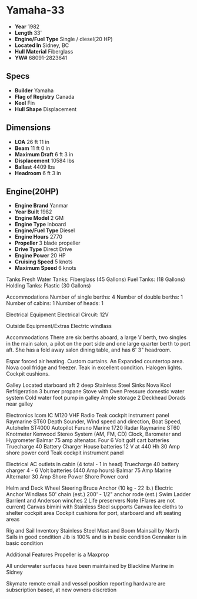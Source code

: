 # Yamaha-33

* **Year** 1982
* **Length** 33'
* **Engine/Fuel Type** Single / diesel(20 HP)
* **Located In** Sidney, BC
* **Hull Material** Fiberglass
* **YW#** 68091-2823641

## Specs
* **Builder** Yamaha
* **Flag of Registry** Canada
* **Keel** Fin
* **Hull Shape** Displacement

## Dimensions
* **LOA** 26 ft 11 in
* **Beam** 11 ft 0 in
* **Maximum Draft** 6 ft 3 in
* **Displacement** 10584 lbs
* **Ballast** 4409 lbs
* **Headroom** 6 ft 3 in

## Engine(20HP)
* **Engine Brand** Yanmar
* **Year Built** 1982
* **Engine Model** 2 GM
* **Engine Type** Inboard
* **Engine/Fuel Type** Diesel
* **Engine Hours** 2770
* **Propeller** 3 blade propeller
* **Drive Type** Direct Drive
* **Engine Power** 20 HP
* **Cruising Speed** 5 knots
* **Maximum Speed** 6 knots

Tanks
Fresh Water Tanks: Fiberglass (45 Gallons)
Fuel Tanks: (18 Gallons)
Holding Tanks: Plastic (30 Gallons)

Accommodations
Number of single berths: 4
Number of double berths: 1
Number of cabins: 1
Number of heads: 1

Electrical Equipment
Electrical Circuit: 12V

Outside Equipment/Extras
Electric windlass


Accommodations
There are six berths aboard, a large V berth, two singles in the main salon, a pilot on the port side and one large quarter berth to port aft. She has a fold away salon dining table, and has 6' 3" headroom.

Espar forced air heating.
Custom curtains.
An Expanded countertop area.
Nova cool fridge and freezer.
Teak in excellent condition.
Halogen lights.
Cockpit cushions.
 



Galley
Located starboard aft
2 deep Stainless Steel Sinks
Nova Kool Refrigeration
3 burner propane Stove with Oven
Pressure domestic water system
Cold water foot pump in galley
Ample storage
2 Deckhead Dorads near galley


Electronics
Icom IC M120 VHF Radio
Teak cockpit instrument panel
Raymarine ST60 Depth Sounder, Wind speed and direction, Boat Speed,
Autohelm ST4000 Autopilot
Furuno Marine 1720 Radar
Raymarine ST60 Knotmeter
Kenwood Stereo System (AM, FM, CD)
Clock, Barometer and Hygrometer
Balmar 75 amp altenator.
Four  6 Volt golf cart batteries
Truecharge 40 Battery Charger
House batteries 12 V at 440 Hh
30 Amp shore power cord
Teak cockpit instrument panel 


Electrical
AC outlets in cabin (4 total - 1 in head)
Truecharge 40 battery charger
4 - 6 Volt batteries (440 Amp hours)
Balmar 75 Amp Marine Alternator
30 Amp Shore Power
Shore Power cord


Helm and Deck
Wheel Steering
Bruce Anchor (10 kg - 22 lb.)
Electric Anchor Windlass
50' chain (est.)
200' - 1/2" anchor rode (est.)
Swim Ladder
Barrient and Anderson winches
2 Life preservers
Note (Flares are not  current)
Canvas bimini with Stainless Steel supports
Canvas lee cloths to shelter cockpit area
Cockpit cushions for port, starboard and aft seating areas


Rig and Sail Inventory
Stainless Steel Mast and Boom
Mainsail by North Sails in good condition
Jib is 100% and is in basic condition
Gennaker is in basic condition


Additional Features
Propeller is a Maxprop

All underwater surfaces have been maintained by Blackline Marine in Sidney

Skymate remote email and vessel position reporting hardware are subscription based, at new owners discretion

